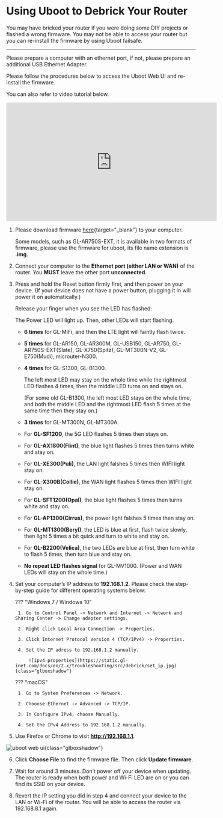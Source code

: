 # Using Uboot to Debrick Your Router

You may have bricked your router if you were doing some DIY projects or flashed a wrong firmware. You may not be able to access your router but you can re-install the firmware by using Uboot failsafe.

---

Please prepare a computer with an ethernet port, if not, please prepare an additional USB Ethernet Adapter.

Please follow the procedures below to access the Uboot Web UI and re-install the firmware.

You can also refer to video tutorial below.

<iframe width="560" height="315" src="https://www.youtube.com/embed/EAaaw8nyrnE" title="YouTube video player" frameborder="0" allow="accelerometer; autoplay; clipboard-write; encrypted-media; gyroscope; picture-in-picture" allowfullscreen></iframe>

1. Please download firmware [here](https://dl.gl-inet.com/){target="_blank"} to your computer.

    Some models, such as GL-AR750S-EXT, it is available in two formats of firmware, please use the firmware for uboot, its file name extension is **.img**.

2. Connect your computer to the **Ethernet port (either LAN or WAN)** of the router. You **MUST** leave the other port **unconnected**.

3. Press and hold the Reset button firmly first, and then power on your device. (If your device does not have a power button, plugging it in will power it on automatically.)

    Release your finger when you see the LED has flashed:

    The Power LED will light up. Then, other LEDs will start flashing.

    - **6 times** for GL-MiFi, and then the LTE light will faintly flash twice.

    - **5 times** for GL-AR150, GL-AR300M, GL-USB150, GL-AR750, GL-AR750S-EXT(Slate), GL-X750(Spitz), GL-MT300N-V2, GL-E750(Mudi), microuter-N300.

    - **4 times** for GL-S1300, GL-B1300. 
        
        The left most LED may stay on the whole time while the rightmost LED flashes 4 times, then the middle LED turns on and stays on.
        
        (For some old GL-B1300, the left most LED stays on the whole time, and both the middle LED and the rightmost LED flash 5 times at the same time then they stay on.)

    - **3 times** for GL-MT300N, GL-MT300A.

    - For **GL-SF1200**, the 5G LED flashes 5 times then stays on.

    - For **GL-AX1800(Flint)**, the blue light flashes 5 times then turns white and stay on.

    - For **GL-XE300(Puli)**, the LAN light falshes 5 times then WIFI light stay on.

    - For **GL-X300B(Collie)**, the WAN light flashes 5 times then WIFI light stay on.

    - For **GL-SFT1200(Opal)**, the blue light flashes 5 times then turns white and stay on.

    - For **GL-AP1300(Cirrus)**, the power light falshes 5 times then stay on.

    - For **GL-MT1300(Beryl)**, the LED is blue at first, flash twice slowly, then light 5 times a bit quick and turn to white and stay on.

    - For **GL-B2200(Velica)**, the two LEDs are blue at first, then turn white to flash 5 times, then turn blue and stay on.

    - **No repeat LED flashes signal** for GL-MV1000. (Power and WAN LEDs will stay on the whole time.)

4. Set your computer’s IP address to **192.168.1.2**. Please check the step-by-step guide for different operating systems below:

    ??? "Windows 7 / Windows 10"

        1. Go to Control Panel -> Network and Internet -> Network and Sharing Center -> Change adapter settings.

        2. Right click Local Area Connection -> Properties.

        3. Click Internet Protocol Version 4 (TCP/IPv4) -> Properties.

        4. Set the IP adress to 192.168.1.2 manually.

            ![ipv4 properties](https://static.gl-inet.com/docs/en/2.x/troubleshooting/src/debrick/set_ip.jpg){class="glboxshadow"}

    ??? "macOS"

        1. Go to System Preferences -> Network.

        2. Chooose Ethernet -> Advanced -> TCP/IP.

        3. In Configure IPv4, choose Manually.

        4. Set the IPv4 Address to 192.168.1.2 manually.

5. Use Firefox or Chrome to visit **http://192.168.1.1**.

![uboot web ui](https://static.gl-inet.com/docs/en/2.x/troubleshooting/src/debrick/ui.jpg){class="glboxshadow"}

6. Click **Choose File** to find the firmware file. Then click **Update firmware**.

7. Wait for around 3 minutes. Don’t power off your device when updating. The router is ready when both power and  Wi-Fi LED are on or you can find its SSID on your device.

8. Revert the IP setting you did in step 4 and connect your device to the LAN or Wi-Fi of the router. You will be able to access the router via 192.168.8.1 again.
